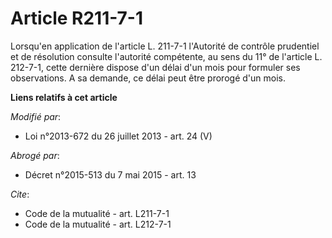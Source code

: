 # Article R211-7-1

Lorsqu'en application de l'article L. 211-7-1 l'Autorité de contrôle prudentiel et de résolution consulte l'autorité
compétente, au sens du 11° de l'article L. 212-7-1, cette dernière dispose d'un délai d'un mois pour formuler ses
observations. A sa demande, ce délai peut être prorogé d'un mois.

**Liens relatifs à cet article**

_Modifié par_:

  - Loi n°2013-672 du 26 juillet 2013 - art. 24 (V)

_Abrogé par_:

  - Décret n°2015-513 du 7 mai 2015 - art. 13

_Cite_:

  - Code de la mutualité - art. L211-7-1
  - Code de la mutualité - art. L212-7-1
